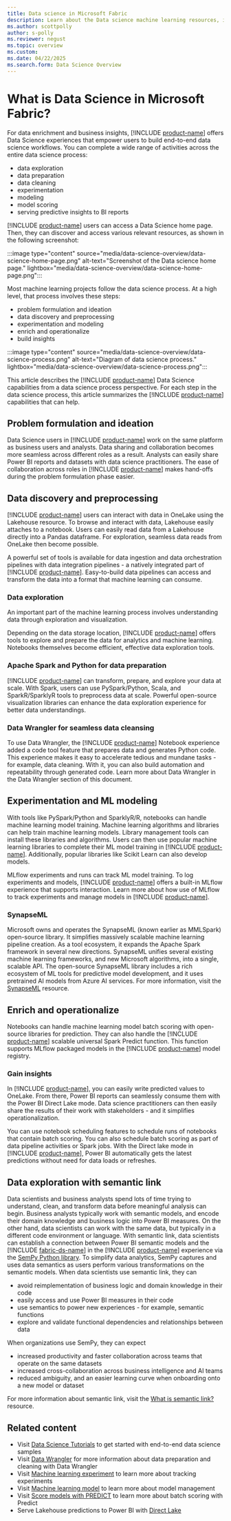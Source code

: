 ```yaml
---
title: Data science in Microsoft Fabric
description: Learn about the Data science machine learning resources, including models, experiments, and notebooks.
ms.author: scottpolly
author: s-polly
ms.reviewer: negust
ms.topic: overview
ms.custom:
ms.date: 04/22/2025
ms.search.form: Data Science Overview
---
```


# What is Data Science in Microsoft Fabric?

For data enrichment and business insights, [!INCLUDE [product-name](../includes/product-name.md)] offers Data Science experiences that empower users to build end-to-end data science workflows. You can complete a wide range of activities across the entire data science process:

- data exploration
- data preparation
- data cleaning
- experimentation
- modeling
- model scoring
- serving predictive insights to BI reports

[!INCLUDE [product-name](../includes/product-name.md)] users can access a Data Science home page. Then, they can discover and access various relevant resources, as shown in the following screenshot:

:::image type="content" source="media/data-science-overview/data-science-home-page.png" alt-text="Screenshot of the Data science home page." lightbox="media/data-science-overview/data-science-home-page.png":::

Most machine learning projects follow the data science process. At a high level, that process involves these steps:

- problem formulation and ideation
- data discovery and preprocessing
- experimentation and modeling
- enrich and operationalize
- build insights

:::image type="content" source="media/data-science-overview/data-science-process.png" alt-text="Diagram of data science process." lightbox="media/data-science-overview/data-science-process.png":::

This article describes the [!INCLUDE [product-name](../includes/product-name.md)] Data Science capabilities from a data science process perspective. For each step in the data science process, this article summarizes the [!INCLUDE [product-name](../includes/product-name.md)] capabilities that can help.

## Problem formulation and ideation

Data Science users in [!INCLUDE [product-name](../includes/product-name.md)] work on the same platform as business users and analysts. Data sharing and collaboration becomes more seamless across different roles as a result. Analysts can easily share Power BI reports and datasets with data science practitioners. The ease of collaboration across roles in [!INCLUDE [product-name](../includes/product-name.md)] makes hand-offs during the problem formulation phase easier.

## Data discovery and preprocessing

[!INCLUDE [product-name](../includes/product-name.md)] users can interact with data in OneLake using the Lakehouse resource. To browse and interact with data, Lakehouse easily attaches to a notebook. Users can easily read data from a Lakehouse directly into a Pandas dataframe. For exploration, seamless data reads from OneLake then become possible.

A powerful set of tools is available for data ingestion and data orchestration pipelines with data integration pipelines - a natively integrated part of [!INCLUDE [product-name](../includes/product-name.md)]. Easy-to-build data pipelines can access and transform the data into a format that machine learning can consume.

### Data exploration

An important part of the machine learning process involves understanding data through exploration and visualization.

Depending on the data storage location, [!INCLUDE [product-name](../includes/product-name.md)] offers tools to explore and prepare the data for analytics and machine learning. Notebooks themselves become efficient, effective data exploration tools.

### Apache Spark and Python for data preparation

[!INCLUDE [product-name](../includes/product-name.md)] can transform, prepare, and explore your data at scale. With Spark, users can use PySpark/Python, Scala, and SparkR/SparklyR tools to preprocess data at scale. Powerful open-source visualization libraries can enhance the data exploration experience for better data understandings.

### Data Wrangler for seamless data cleansing

To use Data Wrangler, the [!INCLUDE [product-name](../includes/product-name.md)] Notebook experience added a code tool feature that prepares data and generates Python code. This experience makes it easy to accelerate tedious and mundane tasks - for example, data cleaning. With it, you can also build automation and repeatability through generated code. Learn more about Data Wrangler in the Data Wrangler section of this document.

## Experimentation and ML modeling

With tools like PySpark/Python and SparklyR/R, notebooks can handle machine learning model training. Machine learning algorithms and libraries can help train machine learning models. Library management tools can install these libraries and algorithms. Users can then use popular machine learning libraries to complete their ML model training in [!INCLUDE [product-name](../includes/product-name.md)]. Additionally, popular libraries like Scikit Learn can also develop models.

MLflow experiments and runs can track ML model training. To log experiments and models, [!INCLUDE [product-name](../includes/product-name.md)] offers a built-in MLflow experience that supports interaction. Learn more about how use of MLflow to track experiments and manage models in [!INCLUDE [product-name](../includes/product-name.md)].

### SynapseML

Microsoft owns and operates the SynapseML (known earlier as MMLSpark) open-source library. It simplifies massively scalable machine learning pipeline creation. As a tool ecosystem, it expands the Apache Spark framework in several new directions. SynapseML unifies several existing machine learning frameworks, and new Microsoft algorithms, into a single, scalable API. The open-source SynapseML library includes a rich ecosystem of ML tools for predictive model development, and it uses pretrained AI models from Azure AI services. For more information, visit the [SynapseML](https://aka.ms/spark) resource.

## Enrich and operationalize

Notebooks can handle machine learning model batch scoring with open-source libraries for prediction. They can also handle the [!INCLUDE [product-name](../includes/product-name.md)] scalable universal Spark Predict function. This function supports MLflow packaged models in the [!INCLUDE [product-name](../includes/product-name.md)] model registry.

### Gain insights

In [!INCLUDE [product-name](../includes/product-name.md)], you can easily write predicted values to OneLake. From there, Power BI reports can seamlessly consume them with the Power BI Direct Lake mode. Data science practitioners can then easily share the results of their work with stakeholders - and it simplifies operationalization.

You can use notebook scheduling features to schedule runs of notebooks that contain batch scoring. You can also schedule batch scoring as part of data pipeline activities or Spark jobs. With the Direct lake mode in [!INCLUDE [product-name](../includes/product-name.md)], Power BI automatically gets the latest predictions without need for data loads or refreshes.

## Data exploration with semantic link

Data scientists and business analysts spend lots of time trying to understand, clean, and transform data before meaningful analysis can begin. Business analysts typically work with semantic models, and encode their domain knowledge and business logic into Power BI measures. On the other hand, data scientists can work with the same data, but typically in a different code environment or language. With semantic link, data scientists can establish a connection between Power BI semantic models and the [!INCLUDE [fabric-ds-name](includes/fabric-ds-name.md)] in the [!INCLUDE [product-name](../includes/product-name.md)] experience via the [SemPy Python library](/python/api/semantic-link-sempy). To simplify data analytics, SemPy captures and uses data semantics as users perform various transformations on the semantic models. When data scientists use semantic link, they can

- avoid reimplementation of business logic and domain knowledge in their code
- easily access and use Power BI measures in their code
- use semantics to power new experiences - for example, semantic functions
- explore and validate functional dependencies and relationships between data

When organizations use SemPy, they can expect

- increased productivity and faster collaboration across teams that operate on the same datasets
- increased cross-collaboration across business intelligence and AI teams
- reduced ambiguity, and an easier learning curve when onboarding onto a new model or dataset

For more information about semantic link, visit the [What is semantic link?](semantic-link-overview.md) resource.

## Related content

- Visit [Data Science Tutorials](tutorial-data-science-introduction.md) to get started with end-to-end data science samples
- Visit [Data Wrangler](data-wrangler.md) for more information about data preparation and cleaning with Data Wrangler
- Visit [Machine learning experiment](machine-learning-experiment.md) to learn more about tracking experiments
- Visit [Machine learning model](machine-learning-model.md) to learn more about model management
- Visit [Score models with PREDICT](model-scoring-predict.md) to learn more about batch scoring with Predict
- Serve Lakehouse predictions to Power BI with [Direct Lake](../fundamentals/building-reports.md)
